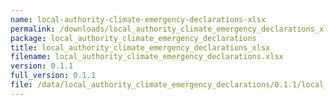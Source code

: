 ```yaml
---
name: local-authority-climate-emergency-declarations-xlsx
permalink: /downloads/local_authority_climate_emergency_declarations_xlsx/0_1_1
package: local_authority_climate_emergency_declarations
title: local_authority_climate_emergency_declarations_xlsx
filename: local_authority_climate_emergency_declarations.xlsx
version: 0.1.1
full_version: 0.1.1
file: /data/local_authority_climate_emergency_declarations/0.1.1/local_authority_climate_emergency_declarations.xlsx
---
```

